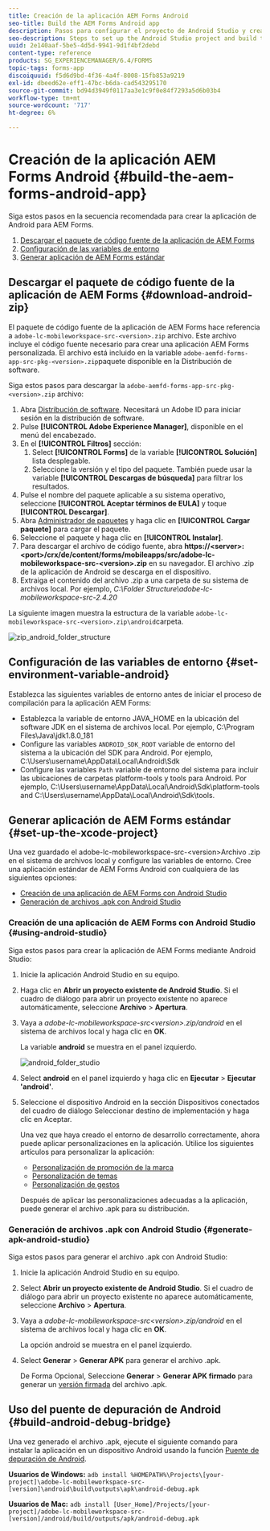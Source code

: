 ```yaml
---
title: Creación de la aplicación AEM Forms Android
seo-title: Build the AEM Forms Android app
description: Pasos para configurar el proyecto de Android Studio y crear el archivo .apk para la aplicación de AEM Forms para Android
seo-description: Steps to set up the Android Studio project and build the .apk file for the AEM Forms app for Android
uuid: 2e140aaf-5be5-4d5d-9941-9d1f4bf2debd
content-type: reference
products: SG_EXPERIENCEMANAGER/6.4/FORMS
topic-tags: forms-app
discoiquuid: f5d6d9bd-4f36-4a4f-8008-15fb853a9219
exl-id: dbeed62e-eff1-47bc-b6da-cad543295170
source-git-commit: bd94d3949f0117aa3e1c9f0e84f7293a5d6b03b4
workflow-type: tm+mt
source-wordcount: '717'
ht-degree: 6%

---
```


# Creación de la aplicación AEM Forms Android {#build-the-aem-forms-android-app}

Siga estos pasos en la secuencia recomendada para crear la aplicación de Android para AEM Forms.

1. [Descargar el paquete de código fuente de la aplicación de AEM Forms](#download-android-zip)
1. [Configuración de las variables de entorno](#set-environment-variable-android)
1. [Generar aplicación de AEM Forms estándar](#set-up-the-xcode-project)

## Descargar el paquete de código fuente de la aplicación de AEM Forms {#download-android-zip}

El paquete de código fuente de la aplicación de AEM Forms hace referencia a `adobe-lc-mobileworkspace-src-<version>.zip` archivo. Este archivo incluye el código fuente necesario para crear una aplicación AEM Forms personalizada. El archivo está incluido en la variable `adobe-aemfd-forms-app-src-pkg-<version>.zip`paquete disponible en la Distribución de software.

Siga estos pasos para descargar la `adobe-aemfd-forms-app-src-pkg-<version>.zip` archivo:

1. Abra [Distribución de software](https://experience.adobe.com/downloads). Necesitará un Adobe ID para iniciar sesión en la distribución de software.
1. Pulse **[!UICONTROL Adobe Experience Manager]**, disponible en el menú del encabezado.
1. En el **[!UICONTROL Filtros]** sección:
   1. Select **[!UICONTROL Forms]** de la variable **[!UICONTROL Solución]** lista desplegable.
   2. Seleccione la versión y el tipo del paquete. También puede usar la variable **[!UICONTROL Descargas de búsqueda]** para filtrar los resultados.
1. Pulse el nombre del paquete aplicable a su sistema operativo, seleccione **[!UICONTROL Aceptar términos de EULA]** y toque **[!UICONTROL Descargar]**.
1. Abra [Administrador de paquetes](https://docs.adobe.com/content/help/es/experience-manager-65/administering/contentmanagement/package-manager.html) y haga clic en **[!UICONTROL Cargar paquete]** para cargar el paquete.
1. Seleccione el paquete y haga clic en **[!UICONTROL Instalar]**.
1. Para descargar el archivo de código fuente, abra **https://&lt;server>:&lt;port>/crx/de/content/forms/mobileapps/src/adobe-lc-mobileworkspace-src-&lt;version>.zip** en su navegador. El archivo .zip de la aplicación de Android se descarga en el dispositivo.
1. Extraiga el contenido del archivo .zip a una carpeta de su sistema de archivos local. Por ejemplo, *C:\Folder Structure\adobe-lc-mobileworkspace-src-2.4.20*

La siguiente imagen muestra la estructura de la variable `adobe-lc-mobileworkspace-src-<version>.zip\android`carpeta.

![zip_android_folder_structure](assets/zip_android_folder_structure.png)

## Configuración de las variables de entorno {#set-environment-variable-android}

Establezca las siguientes variables de entorno antes de iniciar el proceso de compilación para la aplicación AEM Forms:

* Establezca la variable de entorno JAVA_HOME en la ubicación del software JDK en el sistema de archivos local. Por ejemplo, C:\Program Files\Java\jdk1.8.0_181
* Configure las variables `ANDROID_SDK_ROOT` variable de entorno del sistema a la ubicación del SDK para Android. Por ejemplo, C:\Users\username\AppData\Local\Android\Sdk
* Configure las variables `Path` variable de entorno del sistema para incluir las ubicaciones de carpetas platform-tools y tools para Android. Por ejemplo, C:\Users\username\AppData\Local\Android\Sdk\platform-tools and C:\Users\username\AppData\Local\Android\Sdk\tools.

## Generar aplicación de AEM Forms estándar {#set-up-the-xcode-project}

Una vez guardado el adobe-lc-mobileworkspace-src-&lt;version>Archivo .zip en el sistema de archivos local y configure las variables de entorno. Cree una aplicación estándar de AEM Forms Android con cualquiera de las siguientes opciones:

* [Creación de una aplicación de AEM Forms con Android Studio](#using-android-studio)
* [Generación de archivos .apk con Android Studio](#generate-apk-android-studio)

### Creación de una aplicación de AEM Forms con Android Studio {#using-android-studio}

Siga estos pasos para crear la aplicación de AEM Forms mediante Android Studio:

1. Inicie la aplicación Android Studio en su equipo.
1. Haga clic en **Abrir un proyecto existente de Android Studio**. Si el cuadro de diálogo para abrir un proyecto existente no aparece automáticamente, seleccione **Archivo** > **Apertura**.
1. Vaya a *adobe-lc-mobileworkspace-src&lt;version>.zip/android* en el sistema de archivos local y haga clic en **OK**.

   La variable **android** se muestra en el panel izquierdo.

   ![android_folder_studio](assets/android_folder_studio.png)

1. Select **android** en el panel izquierdo y haga clic en **Ejecutar** > **Ejecutar &#39;android&#39;**.
1. Seleccione el dispositivo Android en la sección Dispositivos conectados del cuadro de diálogo Seleccionar destino de implementación y haga clic en Aceptar.

   Una vez que haya creado el entorno de desarrollo correctamente, ahora puede aplicar personalizaciones en la aplicación. Utilice los siguientes artículos para personalizar la aplicación:

   * [Personalización de promoción de la marca](/help/forms/using/branding-customization.md)
   * [Personalización de temas](/help/forms/using/theme-customization.md)
   * [Personalización de gestos](/help/forms/using/gesture-customization.md)

   Después de aplicar las personalizaciones adecuadas a la aplicación, puede generar el archivo .apk para su distribución.

### Generación de archivos .apk con Android Studio {#generate-apk-android-studio}

Siga estos pasos para generar el archivo .apk con Android Studio:

1. Inicie la aplicación Android Studio en su equipo.
1. Select **Abrir un proyecto existente de Android Studio**. Si el cuadro de diálogo para abrir un proyecto existente no aparece automáticamente, seleccione **Archivo** > **Apertura**.
1. Vaya a *adobe-lc-mobileworkspace-src&lt;version>.zip/android* en el sistema de archivos local y haga clic en **OK**.

   La opción android se muestra en el panel izquierdo.

1. Select **Generar** > **Generar APK** para generar el archivo .apk.

   De Forma Opcional, Seleccione **Generar** > **Generar APK firmado** para generar un [versión firmada](https://developer.android.com/studio/publish/app-signing) del archivo .apk.

## Uso del puente de depuración de Android {#build-android-debug-bridge}

Una vez generado el archivo .apk, ejecute el siguiente comando para instalar la aplicación en un dispositivo Android usando la función [Puente de depuración de Android](https://developer.android.com/tools/help/adb.html).

**Usuarios de Windows:** `adb install %HOMEPATH%\Projects\[your-project]\adobe-lc-mobileworkspace-src-[version]\android\build\outputs\apk\android-debug.apk`

**Usuarios de Mac:** `adb install [User_Home]/Projects/[your-project]/adobe-lc-mobileworkspace-src-[version]/android/build/outputs/apk/android-debug.apk`
